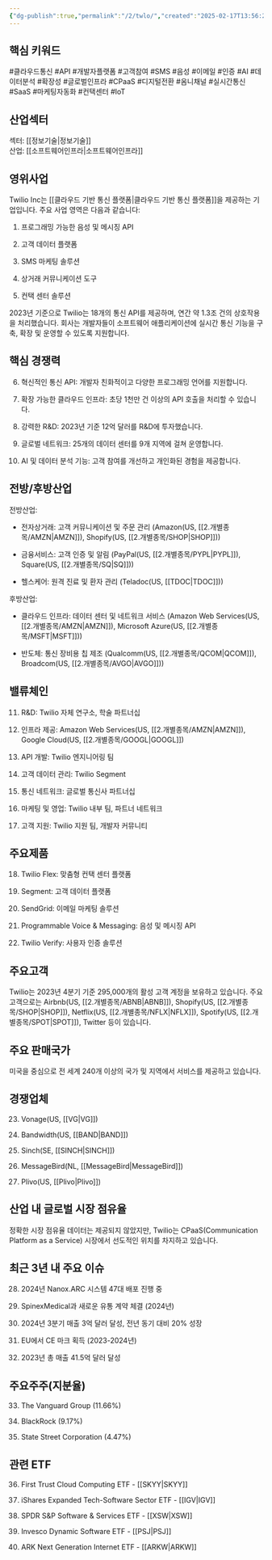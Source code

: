 ```yaml
---
{"dg-publish":true,"permalink":"/2/twlo/","created":"2025-02-17T13:56:25.856+09:00","updated":"2025-06-03T20:06:01.801+09:00"}
---
```


## 핵심 키워드

#클라우드통신 #API #개발자플랫폼 #고객참여 #SMS #음성 #이메일 #인증 #AI #데이터분석 #확장성 #글로벌인프라 #CPaaS #디지털전환 #옴니채널 #실시간통신 #SaaS #마케팅자동화 #컨택센터 #IoT

## 산업섹터

섹터: [[정보기술\|정보기술]]  
산업: [[소프트웨어인프라\|소프트웨어인프라]]

## 영위사업

Twilio Inc는 [[클라우드 기반 통신 플랫폼\|클라우드 기반 통신 플랫폼]]을 제공하는 기업입니다. 주요 사업 영역은 다음과 같습니다:

1. 프로그래밍 가능한 음성 및 메시징 API
    
2. 고객 데이터 플랫폼
    
3. SMS 마케팅 솔루션
    
4. 상거래 커뮤니케이션 도구
    
5. 컨택 센터 솔루션
    

2023년 기준으로 Twilio는 18개의 통신 API를 제공하며, 연간 약 1.3조 건의 상호작용을 처리했습니다. 회사는 개발자들이 소프트웨어 애플리케이션에 실시간 통신 기능을 구축, 확장 및 운영할 수 있도록 지원합니다.

## 핵심 경쟁력

6. 혁신적인 통신 API: 개발자 친화적이고 다양한 프로그래밍 언어를 지원합니다.
    
7. 확장 가능한 클라우드 인프라: 초당 1천만 건 이상의 API 호출을 처리할 수 있습니다.
    
8. 강력한 R&D: 2023년 기준 12억 달러를 R&D에 투자했습니다.
    
9. 글로벌 네트워크: 25개의 데이터 센터를 9개 지역에 걸쳐 운영합니다.
    
10. AI 및 데이터 분석 기능: 고객 참여를 개선하고 개인화된 경험을 제공합니다.
    

## 전방/후방산업

전방산업:

- 전자상거래: 고객 커뮤니케이션 및 주문 관리 (Amazon(US, [[2.개별종목/AMZN\|AMZN]]), Shopify(US, [[2.개별종목/SHOP\|SHOP]]))
    
- 금융서비스: 고객 인증 및 알림 (PayPal(US, [[2.개별종목/PYPL\|PYPL]]), Square(US, [[2.개별종목/SQ\|SQ]]))
    
- 헬스케어: 원격 진료 및 환자 관리 (Teladoc(US, [[TDOC\|TDOC]]))
    

후방산업:

- 클라우드 인프라: 데이터 센터 및 네트워크 서비스 (Amazon Web Services(US, [[2.개별종목/AMZN\|AMZN]]), Microsoft Azure(US, [[2.개별종목/MSFT\|MSFT]]))
    
- 반도체: 통신 장비용 칩 제조 (Qualcomm(US, [[2.개별종목/QCOM\|QCOM]]), Broadcom(US, [[2.개별종목/AVGO\|AVGO]]))
    

## 밸류체인

11. R&D: Twilio 자체 연구소, 학술 파트너십
    
12. 인프라 제공: Amazon Web Services(US, [[2.개별종목/AMZN\|AMZN]]), Google Cloud(US, [[2.개별종목/GOOGL\|GOOGL]])
    
13. API 개발: Twilio 엔지니어링 팀
    
14. 고객 데이터 관리: Twilio Segment
    
15. 통신 네트워크: 글로벌 통신사 파트너십
    
16. 마케팅 및 영업: Twilio 내부 팀, 파트너 네트워크
    
17. 고객 지원: Twilio 지원 팀, 개발자 커뮤니티
    

## 주요제품

18. Twilio Flex: 맞춤형 컨택 센터 플랫폼
    
19. Segment: 고객 데이터 플랫폼
    
20. SendGrid: 이메일 마케팅 솔루션
    
21. Programmable Voice & Messaging: 음성 및 메시징 API
    
22. Twilio Verify: 사용자 인증 솔루션
    

## 주요고객

Twilio는 2023년 4분기 기준 295,000개의 활성 고객 계정을 보유하고 있습니다. 주요 고객으로는 Airbnb(US, [[2.개별종목/ABNB\|ABNB]]), Shopify(US, [[2.개별종목/SHOP\|SHOP]]), Netflix(US, [[2.개별종목/NFLX\|NFLX]]), Spotify(US, [[2.개별종목/SPOT\|SPOT]]), Twitter 등이 있습니다.

## 주요 판매국가

미국을 중심으로 전 세계 240개 이상의 국가 및 지역에서 서비스를 제공하고 있습니다.

## 경쟁업체

23. Vonage(US, [[VG\|VG]])
    
24. Bandwidth(US, [[BAND\|BAND]])
    
25. Sinch(SE, [[SINCH\|SINCH]])
    
26. MessageBird(NL, [[MessageBird\|MessageBird]])
    
27. Plivo(US, [[Plivo\|Plivo]])
    

## 산업 내 글로벌 시장 점유율

정확한 시장 점유율 데이터는 제공되지 않았지만, Twilio는 CPaaS(Communication Platform as a Service) 시장에서 선도적인 위치를 차지하고 있습니다.

## 최근 3년 내 주요 이슈

28. 2024년 Nanox.ARC 시스템 47대 배포 진행 중
    
29. SpinexMedical과 새로운 유통 계약 체결 (2024년)
    
30. 2024년 3분기 매출 3억 달러 달성, 전년 동기 대비 20% 성장
    
31. EU에서 CE 마크 획득 (2023-2024년)
    
32. 2023년 총 매출 41.5억 달러 달성
    

## 주요주주(지분율)

33. The Vanguard Group (11.66%)
    
34. BlackRock (9.17%)
    
35. State Street Corporation (4.47%)
    

## 관련 ETF

36. First Trust Cloud Computing ETF - [[SKYY\|SKYY]]
    
37. iShares Expanded Tech-Software Sector ETF - [[IGV\|IGV]]
    
38. SPDR S&P Software & Services ETF - [[XSW\|XSW]]
    
39. Invesco Dynamic Software ETF - [[PSJ\|PSJ]]
    
40. ARK Next Generation Internet ETF - [[ARKW\|ARKW]]